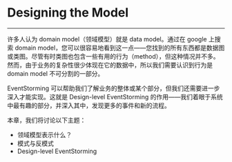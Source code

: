 # Designing the Model
---

许多人认为 domain model（领域模型）就是 data model。通过在 google 上搜索 domain model，您可以很容易地看到这一点——您找到的所有东西都是数据图或类图。尽管有时类图也包含一些有用的行为（method），但这种情况并不多。然而，由于业务的复杂性很少体现在它的数据中，所以我们需要认识到行为是 domain model 不可分割的一部分。

EventStorming 可以帮助我们了解业务的整体或某个部分，但我们还需要进一步深入才能实现。这就是 Design-level EventStorming 的作用——我们着眼于系统中最有趣的部分，并深入其中，发现更多的事件和新的流程。

本章，我们将讨论以下主题：
* 领域模型表示什么？
* 模式与反模式
* Design-level EventStorming